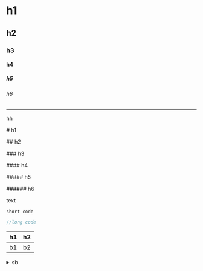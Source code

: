 # h1
## h2
### h3
#### h4
##### h5
###### h6
---
<text color="gray">hh</text>

\# h1

\## h2

\### h3

\#### h4

\##### h5

\###### h6

text

`short code`

```cpp
//long code
```

h1|h2
-|-
b1|b2
<!-- 
???+ note "choose"
    === "1"
    
  choosed **1**
    === "2"
    
  choosed **2**
    === "3"
    
  choosed **3**
 -->
<details><summary>sb</summary>

# 1
## 2
</details>
